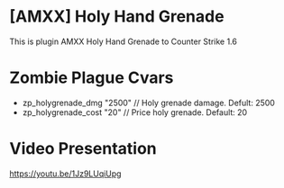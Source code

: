 # [AMXX] Holy Hand Grenade
This is plugin AMXX Holy Hand Grenade to Counter Strike 1.6
# Zombie Plague Cvars
* zp_holygrenade_dmg "2500" // Holy grenade damage. Defult: 2500
* zp_holygrenade_cost "20" // Price holy grenade. Default: 20
# Video Presentation
https://youtu.be/1Jz9LUqiUpg
